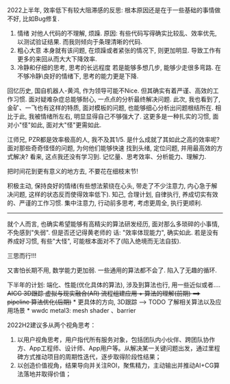 2022上半年, 效率低下有较大阻滞感的反思:
根本原因还是在于一些基础的事情做不好, 比如Bug修复.

1. 情绪
    对他人代码的不理解, 烦躁. 原因: 有些代码写得确实比较乱、效率优先, 以测试验证结果. 而我则倾向于条理清晰的代码.
2. 粗心大意
    本身就有该问题, 在烦躁或者紧张的情况下, 则更加明显. 导致工作有更多的来回从而大大下降效率.
3. 冷静和仔细的思考, 思考的长远程度
    若是能够多想几步, 能够少走很多弯路. 在不够冷静\良好的情绪下, 思考的能力更是下降.

回忆历史, 国自机器人-黄鸿, 作为领导可能不Nice. 但其确实有着严谨、高效的工作习惯. 面对疑难杂症总能够耐心, 
一点点的分析最终解决问题. 此次, 我也看到了, 金矿、一飞也有这样的特质, 面对模板的问题, 也能够细心分析出问题根结所在.
相比于此, 我被情绪所左右, 明显显得自己不够强大了. 这更多是一种扎实的习惯, 面对小"怪"如此, 面对大"怪"更需如此.

江师兄, PZR都是效率极高的人, 我不及其1/5. 是什么成就了其如此之高的效率呢? 面对那些奇奇怪怪的问题, 为何他们能够快速
找到头绪, 定位问题, 并用最高效的方式解决? 看来, 这点我还没有学习到. 记忆量、思考效率、分析能力、理解力.

把时间花到更有意义的地方去, 不要花在细枝末节!

积极主动, 保持良好的情绪(有些想法萦绕在心头, 带走了不少注意力, 内心急于解决问题, 这样的状态反而使得效率低下). 
知己, 合理计划, 自律执行, 养成切实有效的、严谨的工作习惯. 集中注意力, 行动前多思考, 考虑更周全, 执行更顺利.

----------------------------------------------------------------------------------------------------

就个人而言, 也确实希望能够有高精尖的算法研发经历, 面对那么多琐碎的小事情, 不免感到"失弱". 但是否还记得黄老师的
话: "效率体现能力", 确实如此. 若是没有养成好习惯, 有些"大怪", 可能根本面对不了(陷入绝境而无法自拔). 

三思而行!!!

又害怕长期不用, 数学能力更加弱. 一些通用的算法都不会了. 陷入了无趣的循环.

下半年的计划:
    端化、性能(优化具体的算法), 涉及到算法也行, 用一些近似或者....
    ~~AICG 3D跟踪 虚拟与现实融合(AR) 流程组建应用 + 算法的理解(前期) ==> pipeline 算法优化(后期)~~
    * 更具体的方向, 3D跟踪 --> TODO 了解相关算法以及应用场景
    * wwdc metal3: mesh shader 、barrier



2022H2建议多从两个视角思考：
1. 以用户视角思考，用户指代所有服务对象，包括团队内小伙伴、跨团队协作方、App工程师、设计师、App用户等。从解决某一关键问题出发，通过里程碑方式推动项目的周期性迭代，逐步取得阶段性结果；
2. 以创造价值视角，结果导向并关注ROI，聚焦精力，主动输出并推动AI+CG算法落地并取得价值；